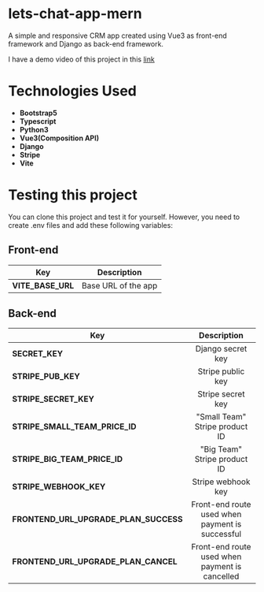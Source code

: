 # lets-chat-app-mern
A simple and responsive CRM app created using Vue3 as front-end framework and 
Django as back-end framework.

I have a demo video of this project in this [link](https://youtu.be/YRDMfVawP1U)

# Technologies Used
* **Bootstrap5**
* **Typescript**
* **Python3**
* **Vue3(Composition API)**
* **Django**
* **Stripe**
* **Vite**

# Testing this project
You can clone this project and test it for yourself. However, you need to create .env files
and add these following variables:

## Front-end
| Key                               | Description                    |
| --------------------------------- | :----------------------------: |
| **VITE_BASE_URL**                 | Base URL of the app            | 

## Back-end
| Key                                   | Description                                     |
| ------------------------------------- | :---------------------------------------------: |
| **SECRET_KEY**                        | Django secret key                               | 
| **STRIPE_PUB_KEY**                    | Stripe public key                               |
| **STRIPE_SECRET_KEY**                 | Stripe secret key                               |
| **STRIPE_SMALL_TEAM_PRICE_ID**        | "Small Team" Stripe product ID                  |
| **STRIPE_BIG_TEAM_PRICE_ID**          | "Big Team" Stripe product ID                    |
| **STRIPE_WEBHOOK_KEY**                | Stripe webhook key                              |
| **FRONTEND_URL_UPGRADE_PLAN_SUCCESS** | Front-end route used when payment is successful |
| **FRONTEND_URL_UPGRADE_PLAN_CANCEL**  | Front-end route used when payment is cancelled  |